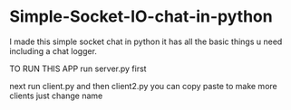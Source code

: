 # Simple-Socket-IO-chat-in-python
I made this simple socket chat in python it has all the basic things u need including a chat logger.


TO RUN THIS APP
run server.py first 

next run client.py and then client2.py 
you can copy paste to make more clients just change name
